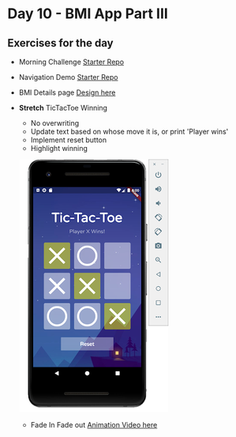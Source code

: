 # Day 10 - BMI App Part III

## Exercises for the day
- Morning Challenge [Starter Repo](https://github.com/McLarenCollege/day_10_morning_challenge)
- Navigation Demo [Starter Repo](https://github.com/McLarenCollege/navigation_demo)
- BMI Details page [Design here](https://dribbble.com/shots/4585382-Simple-BMI-Calculator/attachments/1036693)

- **Stretch** TicTacToe Winning
    - No overwriting
    - Update text based on whose move it is, or print 'Player wins'
    - Implement reset button
    - Highlight winning
    
    ![](screenshots/TicTac%20Winning.png)
    
    - Fade In Fade out
    [Animation Video here](https://www.youtube.com/watch?v=-V3_6667CFo&feature=youtu.be)